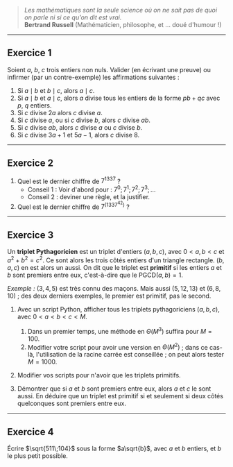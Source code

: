 > _Les mathématiques sont la seule science où on ne sait pas de quoi on parle ni si ce qu'on dit est vrai._  
**Bertrand Russell** (Mathématicien, philosophe, et … doué d'humour !)

---

## Exercice 1
Soient $a$, $b$, $c$ trois entiers non nuls. Valider (en écrivant une preuve) ou infirmer (par un contre-exemple) les affirmations suivantes :
1. Si $a \mid b$ et $b \mid c$, alors $a \mid c$.
2. Si $a \mid b$ et $a \mid c$, alors $a$ divise tous les entiers de la forme $pb + qc$ avec $p$, $q$ entiers.
2. Si $c$ divise $2a$ alors $c$ divise $a$.
3. Si $c$ divise $a$, ou si $c$ divise $b$, alors $c$ divise $ab$.
4. Si $c$ divise $ab$, alors $c$ divise $a$ ou $c$ divise $b$.
5. Si $c$ divise $3a + 1$ et $5a − 1$, alors $c$ divise $8$.


---

## Exercice 2
1. Quel est le dernier chiffre de $7^{1337}$ ?
   - Conseil 1 : Voir d'abord pour : $7^{0} ; 7^{1} ; 7^{2} ; 7^{3} ; \dots$
   - Conseil 2 : deviner une règle, et la justifier.
2. Quel est le dernier chiffre de $7^{(1337^{42})}$ ?

---

## Exercice 3

Un **triplet Pythagoricien** est un triplet d'entiers $(a, b, c)$, avec $0 < a , b < c$ et $a^2 + b^2 = c^2$. Ce sont alors les trois côtés entiers d'un triangle rectangle. $(b,a,c)$ en est alors un aussi. On dit que le triplet est **primitif** si les entiers $a$ et $b$ sont premiers entre eux, c'est-à-dire que le $\text{PGCD}(a, b)=1$.

*Exemple :* $(3, 4, 5)$ est très connu des maçons. Mais aussi $(5, 12, 13)$ et $(6, 8, 10)$ ; des deux derniers exemples, le premier est primitif, pas le second.

1. Avec un script Python, afficher tous les triplets pythagoriciens $(a,b,c)$, avec $0 < a < b < c < M$.  
    1. Dans un premier temps, une méthode en $\Theta(M^3)$ suffira pour $M = 100$.
    2. Modifier votre script pour avoir une version en $\Theta(M^2)$ ; dans ce cas-là, l'utilisation de la racine carrée est conseillée ; on peut alors tester $M = 1000$.

2. Modifier vos scripts pour n'avoir que les triplets primitifs.

3. Démontrer que si $a$ et $b$ sont premiers entre eux, alors $a$ et $c$ le sont aussi. En déduire que un triplet est primitif si et seulement si deux côtés quelconques sont premiers entre eux.

---

## Exercice 4
Écrire $\sqrt{511\;104}$ sous la forme $a\sqrt{b}$, avec $a$ et $b$ entiers, et $b$ le plus petit possible.
